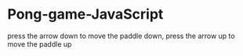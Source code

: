 # Pong-game-JavaScript
press the arrow down to move the paddle down, press the arrow up to move the paddle up
